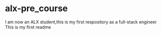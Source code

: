 # alx-pre_course
I am now an ALX student,this is my first respository as a full-stack engineer
This is my first readme

